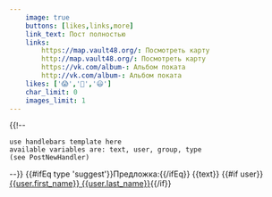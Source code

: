 ```yaml
---
    image: true
    buttons: [likes,links,more]
    link_text: Пост полностью
    links:
        https://map.vault48.org/: Посмотреть карту
        http://map.vault48.org/: Посмотреть карту
        https://vk.com/album-: Альбом поката
        http://vk.com/album-: Альбом поката
    likes: ['😱','🤔','😃']
    char_limit: 0
    images_limit: 1
---
```

{{!-- 

    use handlebars template here
    available variables are: text, user, group, type
    (see PostNewHandler)
     
--}}
{{#ifEq type 'suggest'}}Предложка:{{/ifEq}}
{{text}}
{{#if user}}[{{user.first_name}} {{user.last_name}}](https://vk.com/id{{user.id}}){{/if}}
